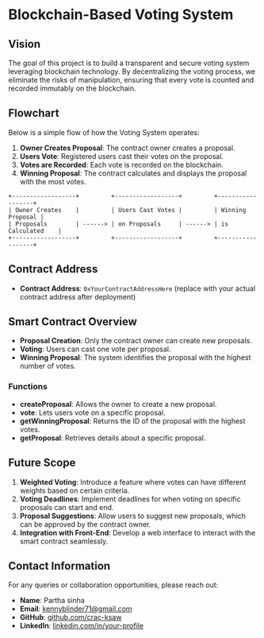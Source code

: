 # Blockchain-Based Voting System

## Vision

The goal of this project is to build a transparent and secure voting system leveraging blockchain technology. By decentralizing the voting process, we eliminate the risks of manipulation, ensuring that every vote is counted and recorded immutably on the blockchain.

## Flowchart

Below is a simple flow of how the Voting System operates:

1. **Owner Creates Proposal**: The contract owner creates a proposal.
2. **Users Vote**: Registered users cast their votes on the proposal.
3. **Votes are Recorded**: Each vote is recorded on the blockchain.
4. **Winning Proposal**: The contract calculates and displays the proposal with the most votes.

```plaintext
+------------------+         +------------------+         +------------------+
| Owner Creates    |         | Users Cast Votes |         | Winning Proposal |
| Proposals        | ------> | on Proposals     | ------> | is Calculated    |
+------------------+         +------------------+         +------------------+
```

## Contract Address

- **Contract Address**: `0xYourContractAddressHere` (replace with your actual contract address after deployment)

## Smart Contract Overview

- **Proposal Creation**: Only the contract owner can create new proposals.
- **Voting**: Users can cast one vote per proposal.
- **Winning Proposal**: The system identifies the proposal with the highest number of votes.

### Functions

- **createProposal**: Allows the owner to create a new proposal.
- **vote**: Lets users vote on a specific proposal.
- **getWinningProposal**: Returns the ID of the proposal with the highest votes.
- **getProposal**: Retrieves details about a specific proposal.

## Future Scope

1. **Weighted Voting**: Introduce a feature where votes can have different weights based on certain criteria.
2. **Voting Deadlines**: Implement deadlines for when voting on specific proposals can start and end.
3. **Proposal Suggestions**: Allow users to suggest new proposals, which can be approved by the contract owner.
4. **Integration with Front-End**: Develop a web interface to interact with the smart contract seamlessly.

## Contact Information

For any queries or collaboration opportunities, please reach out:

- **Name**: Partha sinha
- **Email**: kennyblinder71@gmail.com
- **GitHub**: [github.com/crac-ksaw](https://github.com/crac-ksaw)
- **LinkedIn**: [linkedin.com/in/your-profile](https://linkedin.com/in/your-profile)
